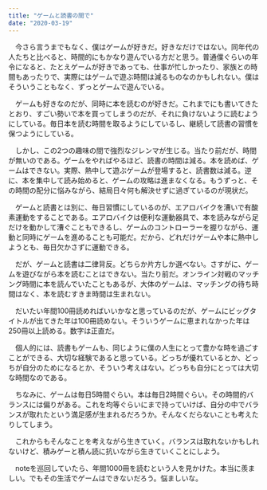 ```yaml
---
title: "ゲームと読書の間で"
date: "2020-03-19"
---
```


　今さら言うまでもなく、僕はゲームが好きだ。好きなだけではない。同年代の人たちと比べると、時間的にもかなり遊んでいる方だと思う。普通僕ぐらいの年令になると、たとえゲームが好きであっても、仕事が忙しかったり、家族との時間もあったりで、実際にはゲームで遊ぶ時間は減るものなのかもしれない。僕はそういうこともなく、ずっとゲームで遊んでいる。

　ゲームも好きなのだが、同時に本を読むのが好きだ。これまでにも書いてきたとおり、すごい勢いで本を買ってしまうのだが、それに負けないように読むようにしている。毎日本を読む時間を取るようにしているし、継続して読書の習慣を保つようにしている。

　しかし、この2つの趣味の間で強烈なジレンマが生じる。当たり前だが、時間が無いのである。ゲームをやればやるほど、読書の時間は減る。本を読めば、ゲームはできない。実際、熱中して遊ぶゲームが登場すると、読書数は減る。逆に、本を集中して読み始めると、ゲームの攻略は進まなくなる。もうずっと、その時間の配分に悩みながら、結局日々何も解決せずに過ぎているのが現状だ。

　ゲームと読書とは別に、毎日習慣にしているのが、エアロバイクを漕いで有酸素運動をすることである。エアロバイクは便利な運動器具で、本を読みながら足だけを動かして漕ぐこともできるし、ゲームのコントローラーを握りながら、運動と同時にゲームを進めることも可能だ。だから、どれだけゲームや本に熱中しようとも、毎日欠かさずに運動できる。

　だが、ゲームと読書は二律背反。どちらか片方しか選べない。さすがに、ゲームを遊びながら本を読むことはできない。当たり前だ。オンライン対戦のマッチング時間に本を読んでいたこともあるが、大体のゲームは、マッチングの待ち時間はなく、本を読むすきま時間は生まれない。

　だいたい年間100冊読めればいいかなと思っているのだが、ゲームにビッグタイトルが出てきた年は100冊読めない。そういうゲームに恵まれなかった年は250冊以上読める。数字は正直だ。

　個人的には、読書もゲームも、同じように僕の人生にとって豊かな時を過ごすことができる、大切な経験であると思っている。どっちが優れているとか、どっちが自分のためになるとか、そういう考えはない。どっちも自分にとっては大切な時間なのである。

　ちなみに、ゲームは毎日5時間ぐらい。本は毎日2時間ぐらい。その時間的バランスには偏りがある。これを均等ぐらいにまで持っていけば、自分の中でバランスが取れたという満足感が生まれるだろうか。そんなくだらないことも考えたりしてしまう。

　これからもそんなことを考えながら生きていく。バランスは取れないかもしれないけど、積みゲーと積ん読に抗いながら生きていくことにしよう。

　noteを巡回していたら、年間1000冊を読むという人を見かけた。本当に羨ましい。でもその生活でゲームはできないだろう。悩ましいな。
